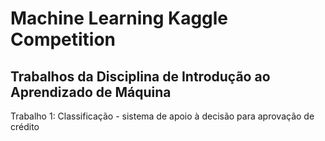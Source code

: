 # Machine Learning Kaggle Competition

## Trabalhos da Disciplina de Introdução ao Aprendizado de Máquina

Trabalho 1: Classificação - sistema de apoio à decisão para aprovação de crédito
